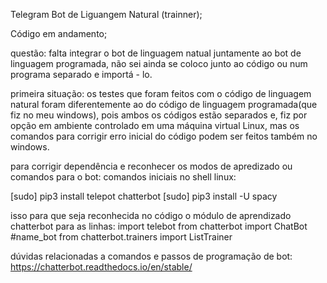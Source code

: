 Telegram Bot de Liguangem Natural (trainner);

Código em andamento;


questão: falta integrar o bot de linguagem natual juntamente ao bot de linguagem programada, não sei ainda se coloco junto ao código ou num programa separado e importá - lo.


primeira situação: 
os testes que foram feitos com o código de linguagem natural foram diferentemente ao do código de linguagem programada(que fiz no meu windows), pois ambos os códigos estão separados e, fiz por opção em ambiente controlado em uma máquina virtual Linux, mas os comandos para corrigir erro inicial do código podem ser feitos também no windows.

para corrigir dependência e reconhecer os modos de apredizado ou comandos para o bot:
comandos iniciais no shell linux:

[sudo] pip3 install telepot chatterbot
[sudo] pip3 install -U spacy

isso para que seja reconhecida no código o módulo de aprendizado chatterbot para as linhas:
import telebot
from chatterbot import ChatBot #name_bot
from chatterbot.trainers import ListTrainer

dúvidas relacionadas a comandos e passos de programação de bot: https://chatterbot.readthedocs.io/en/stable/

